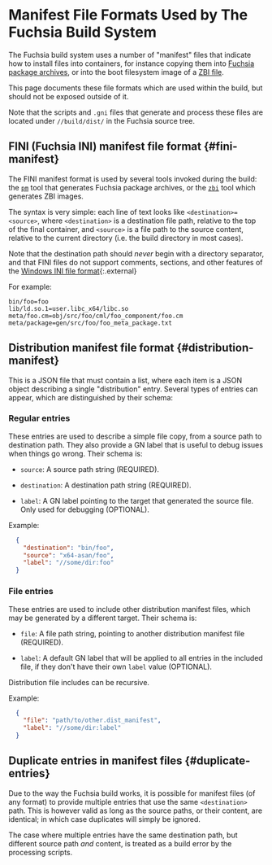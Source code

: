 # Manifest File Formats Used by The Fuchsia Build System

The Fuchsia build system uses a number of "manifest" files that indicate how to
install files into containers, for instance copying them into [Fuchsia package
archives][fuchsia-package-archive], or into the boot filesystem image
of a [ZBI file][zbi-file].

This page documents these file formats which are used within the build, but
should not be exposed outside of it.

Note that the scripts and `.gni` files that generate and process these files
are located under `//build/dist/` in the Fuchsia source tree.

## FINI (Fuchsia INI) manifest file format {#fini-manifest}

The FINI manifest format is used by several tools invoked during the build: the
[`pm`][pm-tool] tool that generates Fuchsia package archives, or the
[`zbi`][zbi-tool] tool which generates ZBI images.

The syntax is very simple: each line of text looks like `<destination>=<source>`,
where `<destination>` is a destination file path, relative to the top of the
final container, and `<source>` is a file path to the source content, relative
to the current directory (i.e. the build directory in most cases).

Note that the destination path should _never_ begin with a directory separator,
and that FINI files do not support comments, sections, and other features of the
[Windows INI file format][windows-ini]{:.external}

For example:

```none {:.devsite-disable-click-to-copy}
bin/foo=foo
lib/ld.so.1=user.libc_x64/libc.so
meta/foo.cm=obj/src/foo/cml/foo_component/foo.cm
meta/package=gen/src/foo/foo_meta_package.txt
```


## Distribution manifest file format {#distribution-manifest}

This is a JSON file that must contain a list, where each item is a JSON object
describing a single "distribution" entry. Several types of entries can appear,
which are distinguished by their schema:

### Regular entries

These entries are used to describe a simple file copy, from a source path to
destination path. They also provide a GN label that is useful to debug
issues when things go wrong. Their schema is:

- `source`: A source path string (REQUIRED).

- `destination`: A destination path string (REQUIRED).

- `label`: A GN label pointing to the target that generated the source file.
   Only used for debugging (OPTIONAL).

Example:

```json {:.devsite-disable-click-to-copy}
  {
    "destination": "bin/foo",
    "source": "x64-asan/foo",
    "label": "//some/dir:foo"
  }
```

### File entries

These entries are used to include other distribution manifest files, which
may be generated by a different target. Their schema is:

- `file`: A file path string, pointing to another distribution manifest
  file (REQUIRED).

- `label`: A default GN label that will be applied to all entries in the
  included file, if they don't have their own `label` value (OPTIONAL).

Distribution file includes can be recursive.

Example:

```json {:.devsite-disable-click-to-copy}
  {
    "file": "path/to/other.dist_manifest",
    "label": "//some/dir:label"
  }
```

## Duplicate entries in manifest files {#duplicate-entries}

Due to the way the Fuchsia build works, it is possible for manifest files (of any
format) to provide multiple entries that use the same `<destination> `path. This is
however valid as long as the source paths, or their content, are identical; in which
case duplicates will simply be ignored.

The case where multiple entries have the same destination path, but different
source path _and_ content, is treated as a build error by the processing
scripts.

[windows-ini]: https://en.wikipedia.org/wiki/INI_file
[fuchsia-package-archive]: /docs/concepts/packages/package.md#structure-of-a-package
[zbi-file]: /docs/glossary.md#zircon-boot-image
[pm-tool]: /docs/reference/tools/sdk/pm.md
[zbi-tool]: /docs/reference/tools/sdk/zbi.md
